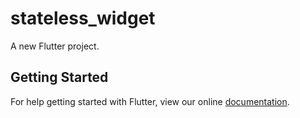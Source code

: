 # stateless_widget

A new Flutter project.

## Getting Started

For help getting started with Flutter, view our online
[documentation](https://flutter.io/).
